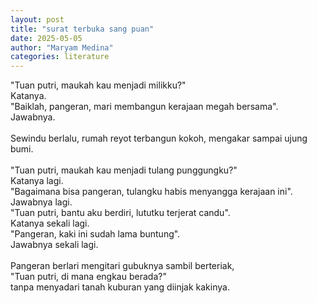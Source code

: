 ```yaml
---
layout: post
title: "surat terbuka sang puan"
date: 2025-05-05
author: "Maryam Medina"
categories: literature
---
```


"Tuan putri, maukah kau menjadi milikku?"<br>
Katanya.<br>
"Baiklah, pangeran, mari membangun kerajaan megah bersama".<br>
Jawabnya.<br>
<br>
Sewindu berlalu, rumah reyot terbangun kokoh, mengakar sampai ujung bumi.<br>
<br>
"Tuan putri, maukah kau menjadi tulang punggungku?"<br>
Katanya lagi.<br>
"Bagaimana bisa pangeran, tulangku habis menyangga kerajaan ini".<br>
Jawabnya lagi.<br>
"Tuan putri, bantu aku berdiri, lututku terjerat candu".<br>
Katanya sekali lagi.<br>
"Pangeran, kaki ini sudah lama buntung".<br>
Jawabnya sekali lagi.<br>
<br>
Pangeran berlari mengitari gubuknya sambil berteriak,<br>
"Tuan putri, di mana engkau berada?"<br>
tanpa menyadari tanah kuburan yang diinjak kakinya.<br>